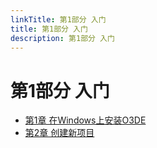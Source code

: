 ```yaml
---
linkTitle: 第1部分 入门
title: 第1部分 入门
description: 第1部分 入门
---
```

# 第1部分 入门

* [第1章 在Windows上安装O3DE](./ch_1.md)
* [第2章 创建新项目](./ch_2.md) 

